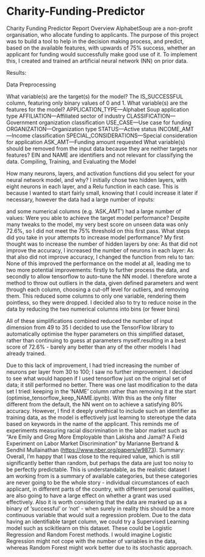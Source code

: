 # Charity-Funding-Predictor

Charity Funding Predictor Report
Overview 
AlphabetSoup are a non-profit organisation, who allocate funding to applicants. The purpose of this project was to build a tool to help in the decision making process, and predict, based on the available features, with upwards of 75% success, whether an applicant for funding would successfully make good use of it. To implement this, I created and trained an artificial neural network (NN) on prior data.


Results:


Data Preprocessing


What variable(s) are the target(s) for the model?
The IS_SUCCESSFUL column, featuring only binary values of 0 and 1.
What variable(s) are the features for the model?
APPLICATION_TYPE—Alphabet Soup application type
AFFILIATION—Affiliated sector of industry
CLASSIFICATION—Government organization classification
USE_CASE—Use case for funding
ORGANIZATION—Organization type
STATUS—Active status
INCOME_AMT—Income classification
SPECIAL_CONSIDERATIONS—Special consideration for application
ASK_AMT—Funding amount requested
What variable(s) should be removed from the input data because they are neither targets nor features?
EIN and NAME are identifiers and not relevant for classifying the data.
Compiling, Training, and Evaluating the Model


How many neurons, layers, and activation functions did you select for your neural network model, and why?
I initially chose two hidden layers, with eight neurons in each layer, and a Relu function in each case. This is because I wanted to start fairly small, knowing that I could increase it later if necessary, however the data had a large number of inputs:
 
and some numerical columns (e.g. ‘ASK_AMT’)  had a large number of values: 
Were you able to achieve the target model performance?
Despite many tweaks to the model, my very best score on unseen data was only 72.6%, so I did not meet the 75% threshold on this first pass.
What steps did you take in your attempts to increase model performance?
My first thought was to increase the number of hidden layers by one:
As that did not improve the accuracy, I increased the number of neurons in each layer:
As that also did not improve accuracy, I changed the function from relu to tan: 
None of this improved the performance on the model at all, leading me to two more potential improvements: firstly to further process the data, and secondly to allow tensorflow to auto-tune the NN model.
I therefore wrote a method to throw out outliers in the data, given defined parameters
and went through each column, choosing a cut-off level for outliers, and removing them.
This reduced some columns to only one variable, rendering them pointless, so they were dropped.
I decided also to try to reduce noise in the data by reducing the two numerical columns into bins (or fewer bins)

All of these simplifications combined reduced the number of input dimension from 49 to 35
I decided to use the TensorFlow library to automatically optimise the hyper parameters on this simplified dataset, rather than continuing to guess at parameters myself.resulting in a best score of 72.6% - barely any better than any of the other models I had already trained.

Due to this lack of improvement, I had tried increasing the number of neurons per layer from 30 to 100; I saw no further improvement.
I decided to see what would happen if I used tensorflow just on the original set of data; it still performed no better.
There was one last modification to the data set I tried: keeping in the ‘NAME’ column rather than removing it at the start (optimise_tensorflow_keep_NAME.ipynb). With this as the only filter different from the default, the NN went on to achieve a satisfying 80% accuracy. However, I find it deeply unethical to include such an identifier as training data, as the model is effectively just learning to stereotype the data based on keywords in the name of the applicant. This reminds me of experiments measuring racial discrimination in the labor market such as “Are Emily and Greg More Employable than Lakisha and Jamal? A Field Experiment on Labor Market Discrimination” by Marianne Bertrand & Sendhil Mullainathan (https://www.nber.org/papers/w9873).
Summary: 
Overall, I’m happy that I was close to the required value, which is still significantly better than random, but perhaps the data are just too noisy to be perfectly predictable.
This is understandable, as the realistic dataset I am working from is a summary of available categories, but these categories are never going to be the whole story - individual circumstances of each applicant, in different parts of the country, with different personal qualities, are also going to have a large effect on whether a grant was used effectively. Also it is worth considering that the data are marked up as a binary of ‘successful’ or ‘not’ - when surely in reality this should be a more continuous variable that would suit a regression problem.
Due to the data having an identifiable target column, we could try a Supervised Learning model such as scikitlearn on this dataset. These could be Logistic Regression and Random Forest methods. I would imagine Logistic Regression might not cope with the number of variables in the data, whereas Random Forest might work better due to its stochastic approach.


